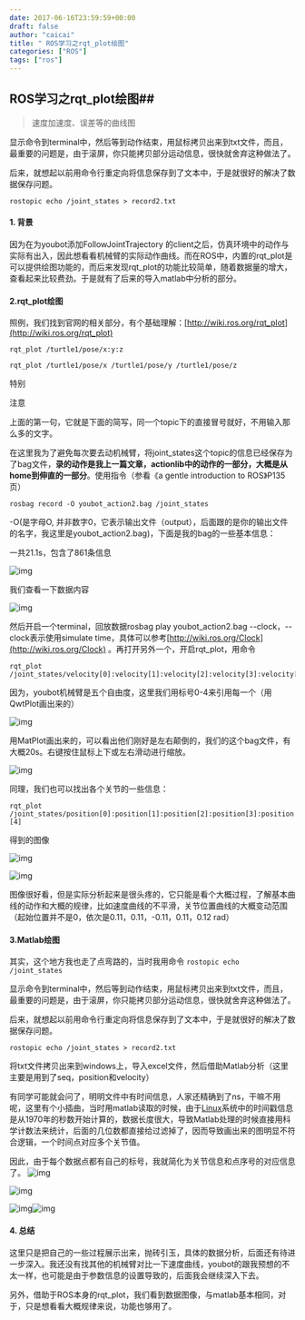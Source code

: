 ```yaml
---
date: 2017-06-16T23:59:59+00:00
draft: false
author: "caicai"
title: " ROS学习之rqt_plot绘图"
categories: ["ROS"]
tags: ["ros"]
---
```


## ROS学习之rqt_plot绘图##



> 速度加速度、误差等的曲线图

显示命令到terminal中，然后等到动作结束，用鼠标拷贝出来到txt文件，而且，最重要的问题是，由于滚屏，你只能拷贝部分运动信息，很快就舍弃这种做法了。

后来，就想起以前用命令行重定向将信息保存到了文本中，于是就很好的解决了数据保存问题。

`rostopic echo /joint_states > record2.txt  `

#### 1. 背景

因为在为youbot添加FollowJointTrajectory 的client之后，仿真环境中的动作与实际有出入，因此想看看机械臂的实际动作曲线。而在ROS中，内置的rqt_plot是可以提供绘图功能的，而后来发现rqt_plot的功能比较简单，随着数据量的增大，查看起来比较费劲。于是就有了后来的导入matlab中分析的部分。

#### 2.rqt_plot绘图

照例，我们找到官网的相关部分，有个基础理解：[http://wiki.ros.org/rqt_plot](http://wiki.ros.org/rqt_plot)

```
rqt_plot /turtle1/pose/x:y:z  

rqt_plot /turtle1/pose/x /turtle1/pose/y /turtle1/pose/z  
```

特别

注意

上面的第一句，它就是下面的简写，同一个topic下的直接冒号就好，不用输入那么多的文字。

在这里我为了避免每次要去动机械臂，将joint_states这个topic的信息已经保存为了bag文件，**录的动作是我上一篇文章，actionlib中的动作的一部分，大概是从home到伸直的一部分**。使用指令（参看《a gentle introduction to ROS》P135页）

```rosbag record -O youbot_action2.bag /joint_states  ```

-O(是字母O, 并非数字0，它表示输出文件（output），后面跟的是你的输出文件的名字，我这里是youbot_action2.bag)，下面是我的bag的一些基本信息：

一共21.1s，包含了861条信息

![img](http://img.blog.csdn.net/20150506131445167)

我们查看一下数据内容

![img](http://img.blog.csdn.net/20160118222946817)

然后开启一个terminal，回放数据rosbag play youbot_action2.bag --clock，--clock表示使用simulate time，具体可以参考[http://wiki.ros.org/Clock](http://wiki.ros.org/Clock) 。再打开另外一个，开启rqt_plot，用命令
```
rqt_plot /joint_states/velocity[0]:velocity[1]:velocity[2]:velocity[3]:velocity[4]
```
因为，youbot机械臂是五个自由度，这里我们用标号0-4来引用每一个（用QwtPlot画出来的）

![img](http://img.blog.csdn.net/20150506130947581)

用MatPlot画出来的，可以看出他们刚好是左右颠倒的，我们的这个bag文件，有大概20s。右键按住鼠标上下或左右滑动进行缩放。

![img](http://img.blog.csdn.net/20150506131200088)

同理，我们也可以找出各个关节的一些信息：

`rqt_plot /joint_states/position[0]:position[1]:position[2]:position[3]:position[4]`  

得到的图像

![img](http://img.blog.csdn.net/20150506132107345)

![img](http://img.blog.csdn.net/20150506131831617)

图像很好看，但是实际分析起来是很头疼的，它只能是看个大概过程，了解基本曲线的动作和大概的规律，比如速度曲线的不平滑，关节位置曲线的大概变动范围（起始位置并不是0，依次是0.11，0.11，-0.11，0.11，0.12 rad）

#### 3.Matlab绘图

其实，这个地方我也走了点弯路的，当时我用命令
`rostopic echo /joint_states`

显示命令到terminal中，然后等到动作结束，用鼠标拷贝出来到txt文件，而且，最重要的问题是，由于滚屏，你只能拷贝部分运动信息，很快就舍弃这种做法了。

后来，就想起以前用命令行重定向将信息保存到了文本中，于是就很好的解决了数据保存问题。

`rostopic echo /joint_states > record2.txt`

将txt文件拷贝出来到windows上，导入excel文件，然后借助Matlab分析（这里主要是用到了seq，position和velocity）

有同学可能就会问了，明明文件中有时间信息，人家还精确到了ns，干嘛不用呢，这里有个小插曲，当时用matlab读取的时候，由于[Linux](http://lib.csdn.net/base/linux)系统中的时间戳信息是从1970年的秒数开始计算的，数据长度很大，导致Matlab处理的时候直接用科学计数法来统计，后面的几位数都直接给过滤掉了，因而导致画出来的图明显不符合逻辑，一个时间点对应多个关节值。

因此，由于每个数据点都有自己的标号，我就简化为关节信息和点序号的对应信息了。
![img](http://img.blog.csdn.net/20150506142439714)

![img](http://img.blog.csdn.net/20150506142545182)

![img](http://img.blog.csdn.net/20150506142617574)![img](http://img.blog.csdn.net/20150506142649846)

#### 4. 总结

这里只是把自己的一些过程展示出来，抛砖引玉，具体的数据分析，后面还有待进一步深入。我还没有找其他的机械臂对比一下速度曲线，youbot的跟我预想的不太一样，也可能是由于参数信息的设置导致的，后面我会继续深入下去。

另外，借助于ROS本身的rqt_plot，我们看到数据图像，与matlab基本相同，对于，只是想看看大概规律来说，功能也够用了。
